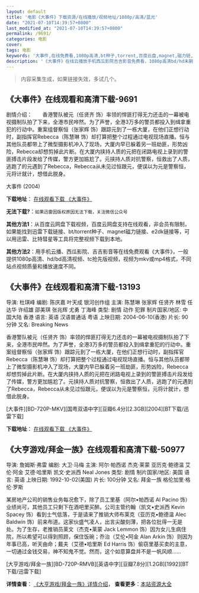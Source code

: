 ```yaml
---
layout: default
title: '电影《大事件》下载资源/在线播放/视频地址/1080p/高清/蓝光'
date: "2021-07-10T14:39:57+0800"
last_modified_at: "2021-07-10T14:39:57+0800"
permalink: /9691/
categories: 电影
cover:
tags: 电影
keywords: '大事件,在线免费看,1080p高清,bt种子,torrent,百度云盘,magnet,磁力链,迅雷下载资源'
description: '《大事件》在线云播放手机西瓜影院吉吉影音免费看，1080p高清bd/hd未删减完整版和tc抢先枪版，mkv/mp4格式，附带bt/torrent种子、magnet/磁力链、百度云盘、网盘资源迅雷下载链接'
---
```


>内容采集生成，如果链接失效，多试几个。


## 《大事件》在线观看和高清下载-9691

剧情介绍：　　香港警队被元（任贤齐 饰）率领的悍匪打得无力还击的一幕被电视摄制队拍了下来，全港市民哗然。为了声誉，全港3万多的警员都投入到缉拿重犯的行动中。重案组督察恒（张家辉 饰）跟踪元到了一栋大厦，在他们正想行动时，副指挥官Rebecca（陈慧琳 饰）却打算把整个过程通过电视现场直播。恒与其他队员都带上了微型摄影机冲入了现场，大厦内早已躲着另一班劫匪，形势凶险，Rebecca却想剪掉此片断。在大厦内挟持人质的元把在闭路电视上录到的警匪搏击片段发给了传媒，警方更加尴尬了。元挟持人质对抗警察，恒救出了人质，逃跑了的元遇到了Rebecca，Rebecca从未见过恒跟元，便误以为元是警察恒，元将计就计，想借此脱身。


大事件 (2004)

**下载地址**： [在线观看下载 《大事件》](https://www.btbtdy.me/btdy/dy9137.html) 


**无法下载?**：`如果迅雷因版权原因无法下载，关注微信公众号 `

**其他方法1**：从百度云网盘下载视频，百度云网盘支持在线观看，非会员有限制，如果能找到迅雷下载链接、bt/torrent种子、magnet磁力链接、e2dk链接等，可以用迅雷、比特彗星等工具将完整视频下载到本地。

**其他方法2**：用手机云播、西瓜影院、吉吉影音等在线免费观看《大事件》，一般提供1080p高清、hd/bd高清视频、tc抢先版视频，视频为mkv或mp4格式，不同站点视频质量和播放速度不同。


## 《大事件》在线观看和高清下载-13193

导演: 杜琪峰 编剧: 陈庆嘉 叶天成 银河创作组 主演: 陈慧琳 张家辉 任贤齐 林雪 任达华 许绍雄 邵美琪 张兆辉 尤勇 丁海峰 类型: 剧情 动作 犯罪 制片国家/地区: 中国大陆 香港 语言: 英语 汉语普通话 粤语 上映日期: 2004-06-10(香港) 片长: 90 分钟 又名: Breaking News

香港警队被元（任贤齐 饰）率领的悍匪打得无力还击的一幕被电视摄制队拍了下来，全港市民哗然。为了声誉，全港3万多的警员都投入到缉拿重犯的行动中。重案组督察恒（张家辉 饰）跟踪元到了一栋大厦，在他们正想行动时，副指挥官Rebecca（陈慧琳 饰）却打算把整个过程通过电视现场直播。恒与其他队员都带上了微型摄影机冲入了现场，大厦内早已躲着另一班劫匪，形势凶险，Rebecca却想剪掉此片断。在大厦内挟持人质的元把在闭路电视上录到的警匪搏击片段发给了传媒，警方更加尴尬了。元挟持人质对抗警察，恒救出了人质，逃跑了的元遇到了Rebecca，Rebecca从未见过恒跟元，便误以为元是警察恒，元将计就计，想借此脱身。


[大事件][BD-720P-MKV][国粤双语中字][豆瓣6.4分][2.3GB][2004][BT下载/迅雷下载]

**下载地址**： [在线观看下载 《大事件》](https://www.btdx8.com/torrent/breaking_news_2004.html) 


## 《大亨游戏/拜金一族》在线观看和高清下载-50977

导演: 詹姆斯·弗雷 编剧: 大卫·马梅 主演: 阿尔·帕西诺 杰克·莱蒙 亚历克·鲍德温 艾伦·阿金 艾德·哈里斯 凯文·史派西 Neal Jones 类型: 剧情 制片国家/地区: 美国 语言: 英语 上映日期: 1992-10-02(美国) 片长: 100分钟 又名: 拜金一族 格伦加里·格伦·罗斯

某房地产公司的销售业务每况愈下，除了员工里基（阿尔•帕西诺 Al Pacino 饰）业绩尚可，其他员工只剩下在酒吧里买醉。公司主管约翰（凯文•史派西 Kevin Spacey 饰）看到士气低落，于是请来了推销大师布莱克（亚历克•鲍德温 Alec Baldwin 饰）前来布道。这家伙盛气凌人，出言尖酸刻薄，把各位批得一无是处。为了生存，老推销员莱文（杰克•莱蒙 Jack Lemmon 饰）因为女儿生病住院，所以希望可以得到照顾，保住饭碗；乔治（艾伦•阿金 Alan Arkin 饰）则因为年事已高，听天由命；戴夫（艾德•哈里斯 Ed Harris 饰）偷窃里基买卖的主意，一切通过金钱交易，神不知鬼不觉。然而，这个如意算盘并不是一帆风顺……


[大亨游戏/拜金一族][BD-720P-RMVB][英语中字][豆瓣7.8分][1.2GB][1992][BT下载/迅雷下载]

**详情查看**： [《大亨游戏/拜金一族》详情介绍](/movie/50977/)， **查看更多**：[本站资源大全](/movie/t/all/)

